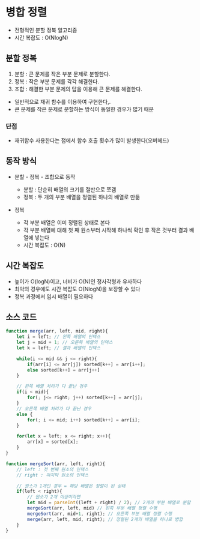 # 병합 정렬
- 전형적인 분할 정복 알고리즘
- 시간 복잡도 : O(NlogN)

## 분할 정복
1. 분할 : 큰 문제를 작은 부분 문제로 분할한다.
2. 정복 : 작은 부분 문제를 각각 해결한다.
3. 조합 : 해결한 부분 문제의 답을 이용해 큰 문제를 해결한다.

- 일반적으로 재귀 함수를 이용하여 구현한다,.
- 큰 문제를 작은 문제로 분할하는 방식이 동일한 경우가 많기 때문

### 단점
- 재귀함수 사용한다는 점에서 함수 호출 횟수가 많이 발생한다(오버헤드)

## 동작 방식
- 분할 - 정복 - 조합으로 동작
    - 분할 : 단순히 배열의 크기를 절반으로 쪼갬
    - 정복 : 두 개의 부분 배열을 정렬된 하나의 배열로 만듦

- 정복
    - 각 부분 배열은 이미 정렬된 상태로 본다
    - 각 부분 배열에 대해 첫 째 원소부터 시작해 하나씩 확인 후 작은 것부터 결과 배열에 넣는다
    - 시간 복잡도 : O(N)

## 시간 복잡도
- 높이가 O(logN)이고, 너비가 O(N)인 정사각형과 유사하다
- 최악의 경우에도 시간 복잡도 O(NlogN)을 보장할 수 있다
- 정복 과정에서 임시 배열이 필요하다

## 소스 코드
```javascript
function merge(arr, left, mid, right){
    let i = left; // 왼쪽 배열의 인덱스
    let j = mid + 1; // 오른쪽 배열의 인덱스
    let k = left; // 결과 배열의 인덱스

    while(i <= mid && j <= right){
        if(arr[i] <= arr[j]) sorted[k++] = arr[i++];
        else sorted[k++] = arr[j++]
    }

    // 왼쪽 배열 처리가 다 끝난 경우
    if(i < mid){
        for(; j<= right; j++) sorted[k++] = arr[j];
    }
    // 오른쪽 배열 처리가 다 끝난 경우
    else {
        for(; i <= mid; i++) sorted[k++] = arr[i];
    }

    for(let x = left; x <= right; x++){
        arr[x] = sorted[x];
    }
}

function mergeSort(arr, left, right){
    // left : 첫 번째 원소의 인덱스
    // right : 마지막 원소의 인덱스

    // 원소가 1개인 경우 = 해당 배열은 정렬이 된 상태
    if(left < right){
        // 원소가 2개 이상이라면
        let mid = parseInt((left + right) / 2); // 2개의 부분 배열로 분할
        mergeSort(arr, left, mid) // 왼쪽 부분 배열 정렬 수행
        mergeSort(arr, mid+1, right); // 오른쪽 부분 배열 정렬 수행
        merge(arr, left, mid, right); // 정렬된 2개의 배열을 하나로 병합
    }
}
```